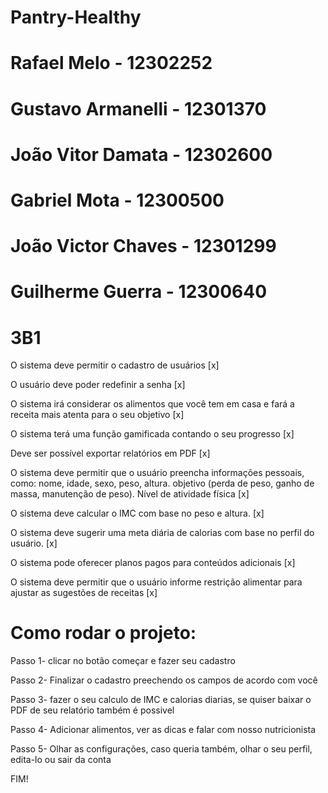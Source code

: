 # Pantry-Healthy

# Rafael Melo - 12302252
# Gustavo Armanelli - 12301370
# João Vitor Damata - 12302600
# Gabriel Mota - 12300500
# João Victor Chaves - 12301299
# Guilherme Guerra - 12300640
# 3B1
O sistema deve permitir o cadastro de usuários [x]

O usuário deve poder redefinir a senha [x]

O sistema irá considerar os alimentos que você tem em casa e fará a receita mais atenta para o seu objetivo [x]

O sistema terá uma função gamificada contando o seu progresso [x]

Deve ser possível exportar relatórios em PDF [x]

O sistema deve permitir que o usuário preencha informações pessoais, como: nome, idade, sexo, peso, altura. objetivo (perda de peso, ganho de massa, manutenção de peso). Nível de atividade física [x]

O sistema deve calcular o IMC com base no peso e altura. [x]

O sistema deve sugerir uma meta diária de calorias com base no perfil do usuário. [x]

O sistema pode oferecer planos pagos para conteúdos adicionais [x]

O sistema deve permitir que o usuário informe restrição alimentar para ajustar as sugestões de receitas [x]


# Como rodar o projeto:
Passo 1- clicar no botão começar e fazer seu cadastro 

Passo 2- Finalizar o cadastro preechendo os campos de acordo com você

Passo 3- fazer o seu calculo de IMC e calorias diarias, se quiser baixar o PDF de seu relatório também é possivel

Passo 4- Adicionar alimentos, ver as dicas e falar com nosso nutricionista

Passo 5- Olhar as configurações, caso queria também, olhar o seu perfil, edita-lo ou sair da conta

FIM!
